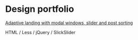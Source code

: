 # Design portfolio
[Adaptive landing with modal windows, slider and post sorting](https://darnelo-inc.github.io/design-portfolio/)

HTML / 
Less / 
jQuery / 
SlickSlider
